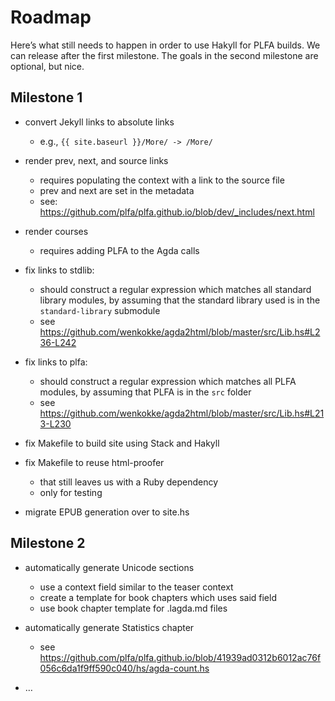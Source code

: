 # Roadmap

Here’s what still needs to happen in order to use Hakyll for PLFA builds.
We can release after the first milestone.
The goals in the second milestone are optional, but nice.


## Milestone 1

- convert Jekyll links to absolute links
  + e.g., `{{ site.baseurl }}/More/ -> /More/`

- render prev, next, and source links
  + requires populating the context with a link to the source file
  + prev and next are set in the metadata
  + see: https://github.com/plfa/plfa.github.io/blob/dev/_includes/next.html

- render courses
  + requires adding PLFA to the Agda calls

- fix links to stdlib:
  + should construct a regular expression which matches all standard library modules,
    by assuming that the standard library used is in the `standard-library` submodule
  + see https://github.com/wenkokke/agda2html/blob/master/src/Lib.hs#L236-L242

- fix links to plfa:
  + should construct a regular expression which matches all PLFA modules,
    by assuming that PLFA is in the `src` folder
  + see https://github.com/wenkokke/agda2html/blob/master/src/Lib.hs#L213-L230

- fix Makefile to build site using Stack and Hakyll

- fix Makefile to reuse html-proofer
  + that still leaves us with a Ruby dependency
  + only for testing

- migrate EPUB generation over to site.hs


## Milestone 2

- automatically generate Unicode sections
  + use a context field similar to the teaser context
  + create a template for book chapters which uses said field
  + use book chapter template for .lagda.md files

- automatically generate Statistics chapter
  + see https://github.com/plfa/plfa.github.io/blob/41939ad0312b6012ac76f056c6da1f9ff590c040/hs/agda-count.hs

- …
